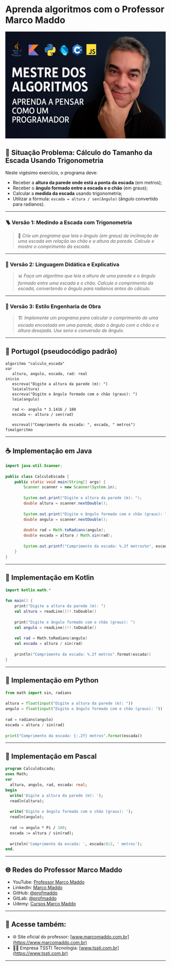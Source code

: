 # Aprenda algoritmos com o Professor Marco Maddo
![Mestre dos Algoritmos](https://raw.githubusercontent.com/profmaddo/algoritmos-resolvidos-java-kotlin-python-pascal/main/images/mestre-dos-algoritmos-02.jpeg)
## 🧠 Situação Problema: Cálculo do Tamanho da Escada Usando Trigonometria

Neste vigésimo exercício, o programa deve:

- Receber a **altura da parede onde está a ponta da escada** (em metros);
- Receber o **ângulo formado entre a escada e o chão** (em graus);
- Calcular a **medida da escada** usando trigonometria;
- Utilizar a fórmula: `escada = altura / sen(ângulo)` (ângulo convertido para radianos).

---

### 🪜 Versão 1: Medindo a Escada com Trigonometria
> 📏 *Crie um programa que leia o ângulo (em graus) de inclinação de uma escada em relação ao chão e a altura da parede. Calcule e mostre o comprimento da escada.*

---

### 📐 Versão 2: Linguagem Didática e Explicativa
> 📊 *Faça um algoritmo que leia a altura de uma parede e o ângulo formado entre uma escada e o chão. Calcule o comprimento da escada, convertendo o ângulo para radianos antes do cálculo.*

---

### 🧱 Versão 3: Estilo Engenharia de Obra
> 🏗️ *Implemente um programa para calcular o comprimento de uma escada encostada em uma parede, dado o ângulo com o chão e a altura desejada. Use seno e conversão de ângulo.*

---

## 💬 Portugol (pseudocódigo padrão)

```portugol
algoritmo "calculo_escada"
var
   altura, angulo, escada, rad: real
inicio
   escreva("Digite a altura da parede (m): ")
   leia(altura)
   escreva("Digite o ângulo formado com o chão (graus): ")
   leia(angulo)

   rad <- angulo * 3.1416 / 180
   escada <- altura / sen(rad)

   escreval("Comprimento da escada: ", escada, " metros")
fimalgoritmo
```

---

## ☕ Implementação em Java

```java
import java.util.Scanner;

public class CalculoEscada {
    public static void main(String[] args) {
        Scanner scanner = new Scanner(System.in);

        System.out.print("Digite a altura da parede (m): ");
        double altura = scanner.nextDouble();

        System.out.print("Digite o ângulo formado com o chão (graus): ");
        double angulo = scanner.nextDouble();

        double rad = Math.toRadians(angulo);
        double escada = altura / Math.sin(rad);

        System.out.printf("Comprimento da escada: %.2f metros%n", escada);
    }
}
```

---

## 💙 Implementação em Kotlin

```kotlin
import kotlin.math.*

fun main() {
    print("Digite a altura da parede (m): ")
    val altura = readLine()!!.toDouble()

    print("Digite o ângulo formado com o chão (graus): ")
    val angulo = readLine()!!.toDouble()

    val rad = Math.toRadians(angulo)
    val escada = altura / sin(rad)

    println("Comprimento da escada: %.2f metros".format(escada))
}
```

---

## 🐍 Implementação em Python

```python
from math import sin, radians

altura = float(input("Digite a altura da parede (m): "))
angulo = float(input("Digite o ângulo formado com o chão (graus): "))

rad = radians(angulo)
escada = altura / sin(rad)

print("Comprimento da escada: {:.2f} metros".format(escada))
```

---

## 🧙 Implementação em Pascal

```pascal
program CalculoEscada;
uses Math;
var
  altura, angulo, rad, escada: real;
begin
  write('Digite a altura da parede (m): ');
  readln(altura);

  write('Digite o ângulo formado com o chão (graus): ');
  readln(angulo);

  rad := angulo * Pi / 180;
  escada := altura / sin(rad);

  writeln('Comprimento da escada: ', escada:0:2, ' metros');
end.
```

---

## 🌐 Redes do Professor Marco Maddo

- YouTube: [Professor Marco Maddo](https://www.youtube.com/@ProfessorMarcoMaddo)
- LinkedIn: [Marco Maddo](https://www.linkedin.com/in/marcomaddo/)
- GitHub: [@profmaddo](https://github.com/profmaddo)
- GitLab: [@profmaddo](https://gitlab.com/profmaddo)
- Udemy: [Cursos Marco Maddo](https://www.udemy.com/user/marcomaddo/)

---

## 🚀 Acesse também:

- 🌐 Site oficial do professor: [www.marcomaddo.com.br](https://www.marcomaddo.com.br)
- 🧑‍💼 Empresa TSSTI Tecnologia: [www.tssti.com.br](https://www.tssti.com.br)

---
